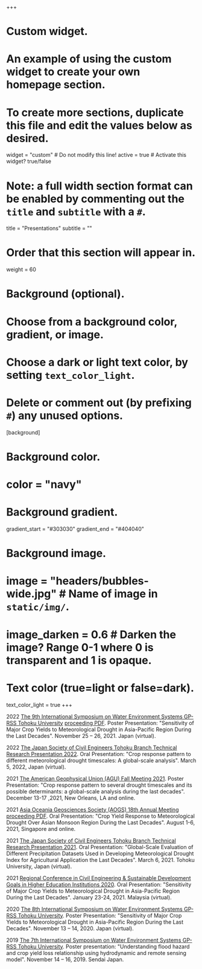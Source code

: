 +++
# Custom widget.
# An example of using the custom widget to create your own homepage section.
# To create more sections, duplicate this file and edit the values below as desired.
widget = "custom"  # Do not modify this line!
active = true  # Activate this widget? true/false

# Note: a full width section format can be enabled by commenting out the `title` and `subtitle` with a `#`.
title = "Presentations"
subtitle = ""

# Order that this section will appear in.
weight = 60

# Background (optional).
#   Choose from a background color, gradient, or image.
#   Choose a dark or light text color, by setting `text_color_light`.
#   Delete or comment out (by prefixing `#`) any unused options.
[background]
  # Background color.
  # color = "navy"
  
  # Background gradient.
   gradient_start = "#303030"
   gradient_end = "#404040"
  
  # Background image.
 # image = "headers/bubbles-wide.jpg"  # Name of image in `static/img/`.
 # image_darken = 0.6  # Darken the image? Range 0-1 where 0 is transparent and 1 is opaque.

  # Text color (true=light or false=dark).
  text_color_light = true
+++

2022 [The 9th International Symposium on Water Environment Systems GP-RSS Tohoku University](http://kaigan.civil.tohoku.ac.jp/HEST/GSsympo/GSsympo.html) [proceeding PDF](http://kaigan.civil.tohoku.ac.jp/HEST/GSsympo/2021-9th.pdf). Poster Presentation: "Sensitivity of Major Crop Yields to Meteorological Drought in Asia-Pacific Region During the Last Decades". November 25 – 26, 2021. Japan (virtual).

2022 [The Japan Society of Civil Engineers Tohoku Branch Technical Research Presentation 2022](https://www.jsce.or.jp/branch/tohoku/info/giken/r3/). Oral Presentation: "Crop response pattern to different meteorological drought timescales: A global-scale analysis". March 5, 2022, Japan (virtual).

2021 [The American Geophysical Union (AGU) Fall Meeting 2021](https://agu.confex.com/agu/fm21/meetingapp.cgi/Paper/920798). Poster Presentation: "Crop response pattern to several drought timescales and its possible determinants: a global-scale analysis during the last decades". December 13-17 ,2021, New Orleans, LA and online.

2021 [Asia Oceania Geosciences Society (AOGS) 18th Annual Meeting](https://www.worldscientific.com/doi/abs/10.1142/9789811260100_0052) [proceeding PDF](https://www.worldscientific.com/doi/pdf/10.1142/9789811260100_0052). Oral Presentation: "Crop Yield Response to Meteorological Drought Over Asian Monsoon Region During the Last Decades". August 1-6, 2021, Singapore and online.

2021 [The Japan Society of Civil Engineers Tohoku Branch Technical Research Presentation 2021](https://www.jsce.or.jp/branch/tohoku/info/giken/r2/). Oral Presentation: "Global-Scale Evaluation of Different Precipitation Datasets Used in Developing Meteorological Drought Index for Agricultural Application the Last Decades". March 6, 2021. Tohoku University, Japan (virtual).

2021 [Regional Conference in Civil Engineering & Sustainable Development Goals in Higher Education Institutions 2020](https://www.utm.my/sustainable/rccesdgs2020/). Oral Presentation: "Sensitivity of Major Crop Yields to Meteorological Drought in Asia-Pacific Region During the Last Decades". January 23-24, 2021. Malaysia (virtual).

2020 [The 8th International Symposium on Water Environment Systems GP-RSS Tohoku University](https://www.utm.my/sustainable/rccesdgs2020/). Poster Presentation: "Sensitivity of Major Crop Yields to Meteorological Drought in Asia-Pacific Region During the Last Decades". November 13 – 14, 2020. Japan (virtual).

2019 [The 7th International Symposium on Water Environment Systems GP-RSS Tohoku University](http://kaigan.civil.tohoku.ac.jp/HEST/GSsympo/GSsympo.html). Poster presentation: "Understanding flood hazard and crop yield loss relationship using hydrodynamic and remote sensing model". November 14 – 16, 2019. Sendai Japan.

